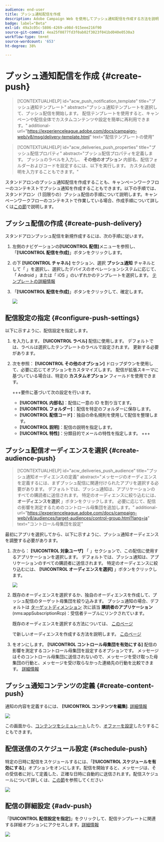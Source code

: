 ```yaml
---
audience: end-user
title: プッシュ通知配信を作成
description: Adobe Campaign Web を使用してプッシュ通知配信を作成する方法を説明します
badge: label="Beta"
exl-id: 49a3c05c-5806-4269-a98d-915eee216f90
source-git-commit: 4ea25f0877fd3f0ab02f3023f041bd040e0530a3
workflow-type: tm+mt
source-wordcount: '653'
ht-degree: 38%

---
```


# プッシュ通知配信を作成 {#create-push}

>[!CONTEXTUALHELP]
>id="acw_push_notification_template"
>title="プッシュ通知テンプレート"
>abstract="プッシュ通知テンプレートを選択して、プッシュ配信を開始します。 配信テンプレートを使用すると、キャンペーンや配信全体でカスタムコンテンツや設定を簡単に再利用できます。"
>additional-url="https://experienceleague.adobe.com/docs/campaign-web/v8/msg/delivery-template.html" text="配信テンプレートの使用"


>[!CONTEXTUALHELP]
>id="acw_deliveries_push_properties"
>title="プッシュ配信プロパティ"
>abstract="プッシュ配信プロパティを定義します。 プッシュのラベルを入力し、 **その他のオプション** 内部名、配信フォルダーおよびコードを設定するには、以下を実行します。 カスタムの説明を入力することもできます。"

スタンドアロンのプッシュ通知配信を作成することも、キャンペーンワークフローのコンテキストでプッシュ通知を作成することもできます。以下の手順では、スタンドアロン（1 回限りの）プッシュ配信の手順について説明します。キャンペーンワークフローのコンテキストで作業している場合、作成手順について詳しくは[この節](../workflows/activities/channels.md#create-a-delivery-in-a-campaign-workflow)で説明します。

## プッシュ配信の作成 {#create-push-delivery}

スタンドアロンプッシュ配信を新規作成するには、次の手順に従います。

1. 左側のナビゲーションの&#x200B;**[!UICONTROL 配信]**&#x200B;メニューを参照し、「**[!UICONTROL 配信を作成]**」ボタンをクリックします。

1. の下 **[!UICONTROL チャネル]** セクション、選択 **プッシュ通知** チャネルとして「 」を選択し、選択したデバイスのオペレーションシステムに応じて、「 Android 」または「 iOS 」のいずれかのテンプレートを選択します。 [テンプレートの詳細情報](../msg/delivery-template.md)

1. 「**[!UICONTROL 配信を作成]**」ボタンをクリックして、確定します。

   ![](assets/push_create_1.png)

## 配信設定の指定 {#configure-push-settings}

以下に示すように、配信設定を指定します。

1. を入力します。 **[!UICONTROL ラベル]** 配信に使用します。 デフォルトでは、ラベルは選択したテンプレートのラベルで設定されます。 更新する必要があります。

1. 次を参照： **[!UICONTROL その他のオプション]** ドロップダウンを使用して、必要に応じてオプションをカスタマイズします。 配信が拡張スキーマに基づいている場合は、特定の **カスタムオプション** フィールドを使用できます。

   +++要件に基づいて次の設定を行います。
   * **[!UICONTROL 内部名]**：配信に一意の ID を割り当てます。
   * **[!UICONTROL フォルダー]**：配信を特定のフォルダーに保存します。
   * **[!UICONTROL 配信コード]**：独自の命名規則を使用して配信を整理します。
   * **[!UICONTROL 説明]**：配信の説明を指定します。
   * **[!UICONTROL 特性]**：分類目的でメールの特性を指定します。
+++


## プッシュ配信オーディエンスを選択 {#create-audience-push}

>[!CONTEXTUALHELP]
>id="acw_deliveries_push_audience"
>title="プッシュ通知オーディエンスの定義"
>abstract="メッセージのオーディエンスを定義するには、まずプッシュ配信に関連付けられたアプリを選択する必要があります。 デフォルトでは、プッシュ通知は、アプリケーションのすべての購読者に送信されます。 特定のオーディエンスに絞り込むには、 **オーディエンスを選択** 」ボタンをクリックします。 必要に応じて、配信の影響を測定するためのコントロール母集団を追加します。"
>additional-url="https://experienceleague.adobe.com/docs/campaign-web/v8/audiences/target-audiences/control-group.html?lang=ja" text="コントロール母集団を設定"


最初にアプリを選択してから、以下に示すように、プッシュ通知オーディエンスを調整する必要があります。

1. 次から： **[!UICONTROL 対象ユーザ]** 「 」セクションで、この配信に使用するアプリケーションを選択します。 デフォルトでは、プッシュ通知は、アプリケーションのすべての購読者に送信されます。 特定のオーディエンスに絞り込むには、 **[!UICONTROL オーディエンスを選択]** 」ボタンをクリックします。

   ![](assets/push_create_2.png)

1. 既存のオーディエンスを選択するか、独自のオーディエンスを作成して、プッシュ配信のターゲット母集団を絞り込みます。 プッシュ通知の場合、デフォルトは [ターゲットディメンション](../audience/about-recipients.md#targeting-dimensions) 次に該当 **購読者のアプリケーション** (nms:appSubscriptionRcp)：受信者テーブルにリンクされています。

   既存のオーディエンスを選択する方法については、 [このページ](../audience/add-audience.md)

   で新しいオーディエンスを作成する方法を説明します。 [このページ](../audience/one-time-audience.md)

1. をオンにします。 **[!UICONTROL コントロール母集団を有効にする]** 配信の影響を測定するコントロール母集団を設定するオプションです。 メッセージはそのコントロール母集団に送信されないので、メッセージを受け取った母集団の行動と、メッセージを受け取らなかった連絡先の行動を比較できます。 [詳細情報](../audience/control-group.md)

## プッシュ通知コンテンツの定義 {#create-content-push}

通知の内容を定義するには、 **[!UICONTROL コンテンツを編集]**. [詳細情報](content-push.md)

![](assets/push_create_5.png)

この画面から、[コンテンツをシミュレート](../preview-test/preview-test.md)したり、[オファーを設定](../content/offers.md)したりすることもできます。

## 配信送信のスケジュール設定 {#schedule-push}

特定の日時に配信をスケジュールするには、「**[!UICONTROL スケジュールを有効にする]**」オプションをオンにします。配信を開始すると、メッセージは、その受信者に対して定義した、正確な日時に自動的に送信されます。配信スケジュールについて詳しくは、[この節](../msg/gs-messages.md#gs-schedule)を参照してください

![](assets/push_create_3.png)


## 配信の詳細設定 {#adv-push}

「**[!UICONTROL 配信設定を指定]**」をクリックして、配信テンプレートに関連する詳細オプションにアクセスします。[詳細情報](../advanced-settings/delivery-settings.md)

![](assets/push_create_4.png)

